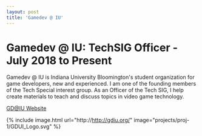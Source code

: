 ```yaml
---
layout: post
title: 'Gamedev @ IU'
---
```

# Gamedev @ IU: TechSIG Officer - July 2018 to Present

Gamedev @ IU is Indiana University Bloomington's student organization for game developers, new and experienced. I am one of the founding members of the Tech Special interest group. As an Officer of the Tech SIG, I help create materials to teach and discuss topics in video game technology.

[GD@IU Website](http://http://gdiu.org/)

{% include image.html url="http://http://gdiu.org/" image="projects/proj-1/GDUI_Logo.svg" %}
